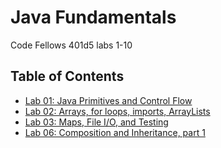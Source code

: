 # Java Fundamentals
Code Fellows 401d5 labs 1-10

## Table of Contents
* [Lab 01: Java Primitives and Control Flow](lab-readme/lab01-readme.md)
* [Lab 02: Arrays, for loops, imports, ArrayLists](lab-readme/lab02-readme.md)
* [Lab 03: Maps, File I/O, and Testing](lab-readme/lab03-readme.md)
* [Lab 06: Composition and Inheritance, part 1](lab-readme/lab06-readme.md)
